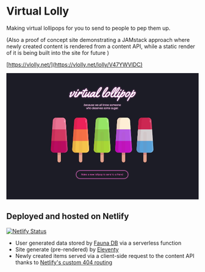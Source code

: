 # Virtual Lolly

Making virtual lollipops for you to send to people to pep them up.

(Also a proof of concept site demonstrating a JAMstack approach where newly created content is rendered from a content API, while a static render of it is being built into the site for future )

[https://vlolly.net/](https://vlolly.net/lolly/V47YWVlDC)

![](vlolly-screenshot.jpg)




## Deployed and hosted on Netlify

[![Netlify Status](https://api.netlify.com/api/v1/badges/ea24a6f2-024b-4d26-94c2-69d7ed96516d/deploy-status)](https://app.netlify.com/sites/vlolly/deploys)

- User generated data stored by [Fauna DB](https://www.fauna.com) via a serverless function
- Site generate (pre-rendered) by [Eleventy](https://11ty.io)
- Newly created items served via a client-side request to the content API thanks to [Netlify's custom 404 routing](https://www.netlify.com/docs/redirects/?utm_source=github&utm_medium=vlolly-pnh&utm_campaign=devex#custom-404)

